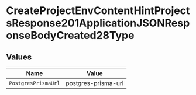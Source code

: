# CreateProjectEnvContentHintProjectsResponse201ApplicationJSONResponseBodyCreated28Type


## Values

| Name                | Value               |
| ------------------- | ------------------- |
| `PostgresPrismaUrl` | postgres-prisma-url |